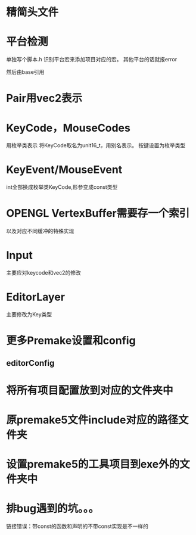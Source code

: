 # 精简头文件
# 平台检测
单独写个脚本.h
识别平台宏来添加项目对应的宏。
其他平台的话就报error

然后由base引用


# Pair用vec2表示


# KeyCode，MouseCodes
用枚举类表示
将KeyCode取名为unit16_t，用别名表示。
按键设置为枚举类型


# KeyEvent/MouseEvent
int全部换成枚举类KeyCode,形参变成const类型

# OPENGL VertexBuffer需要存一个索引
以及对应不同缓冲的特殊实现

# Input
主要应对keycode和vec2的修改

# EditorLayer
主要修改为Key类型

# 更多Premake设置和config
## editorConfig


# 将所有项目配置放到对应的文件夹中

# 原premake5文件include对应的路径文件夹


# 设置premake5的工具项目到exe外的文件夹中


# 排bug遇到的坑。。。
链接错误：带const的函数和声明的不带const实现是不一样的

